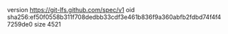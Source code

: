 version https://git-lfs.github.com/spec/v1
oid sha256:ef50f0558b311f708dedbb33cdf3e461b836f9a360abfb2fdbd74f4f47259de0
size 4521

